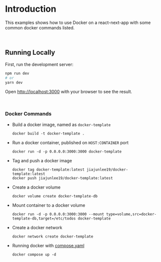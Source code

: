 # Introduction

This examples shows how to use Docker on a react-next-app with some common docker commands listed.

<br>

## Running Locally

First, run the development server:

```bash
npm run dev
# or
yarn dev
```

Open [http://localhost:3000](http://localhost:3000) with your browser to see the result.

<br>

### Docker Commands
- Build a docker image, named as `docker-template`
  ```
  docker build -t docker-template .
  ```

- Run a docker container, published on `HOST:CONTAINER` port
  ```
  docker run -d -p 0.0.0.0:3000:3000 docker-template
  ```

- Tag and push a docker image
  ```
  docker tag docker-template:latest jiajunlee19/docker-template:latest
  docker push jiajunlee19/docker-template:latest
  ```

- Create a docker volume
  ```
  docker volume create docker-template-db
  ```

- Mount container to a docker volume
  ```
  docker run -d -p 0.0.0.0:3000:3000 --mount type=volume,src=docker-template-db,target=/etc/todos docker-template
  ```

- Create a docker network
  ```
  docker network create docker-template
  ```

- Running docker with [compose.yaml](/compose.yaml)
  ```
  docker compose up -d
  ```
